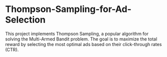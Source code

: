 # Thompson-Sampling-for-Ad-Selection
This project implements Thompson Sampling, a popular algorithm for solving the Multi-Armed Bandit problem. The goal is to maximize the total reward by selecting the most optimal ads based on their click-through rates (CTR).

